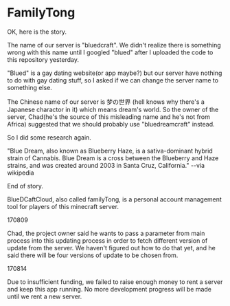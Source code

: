 # FamilyTong

OK, here is the story.

The name of our server is "bluedcraft". We didn't realize there is something wrong with this name until I googled "blued" after I uploaded the code to this repository yesterday. 

"Blued" is a gay dating website(or app maybe?) but our server have nothing to do with gay dating stuff, so I asked if we can change the server name to something else.

The Chinese name of our server is 梦の世界 (hell knows why there's a Japanese charactor in it) which means dream's world. So the owner of the server, Chad(he's the source of this misleading name and he's not from Africa) suggested that we should probably use "bluedreamcraft" instead.

So I did some research again.

"Blue Dream, also known as Blueberry Haze, is a sativa-dominant hybrid strain of Cannabis. Blue Dream is a cross between the Blueberry and Haze strains, and was created around 2003 in Santa Cruz, California." --via wikipedia

End of story.

BlueDCaftCloud, also called familyTong, is a personal account management tool for players of this minecraft server.

170809

Chad, the project owner said he wants to pass a parameter from main process into this updating process in order to fetch different version of update from the server. We haven't figured out how to do that yet, and he said there will be four versions of update to be chosen from.

170814

Due to insufficient funding, we failed to raise enough money to rent a server and keep this app running. No more development progress will be made until we rent a new server.
